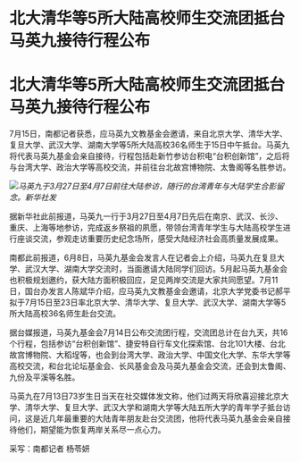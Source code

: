 # 北大清华等5所大陆高校师生交流团抵台 马英九接待行程公布

# 北大清华等5所大陆高校师生交流团抵台 马英九接待行程公布

7月15日，南都记者获悉，应马英九文教基金会邀请，来自北京大学、清华大学、复旦大学、武汉大学、湖南大学等5所大陆高校36名师生于15日中午抵台。马英九将代表马英九基金会亲自接待，行程包括赴新竹参访台积电“台积创新馆”，之后将与台湾大学、政治大学等高校交流，并前往台北故宫博物院、太鲁阁等名胜参访。

![](https://inews.gtimg.com/om_bt/Oz2Ey_8LMH5VhSlsI9RrSqPnuzp5ZwqsaCoR2XRsG6tAsAA/1000)_马英九于3月27日至4月7日前往大陆参访，随行的台湾青年与大陆学生合影留念。新华社发_

据新华社此前报道，马英九一行于3月27日至4月7日先后在南京、武汉、长沙、重庆、上海等地参访，完成返乡祭祖的夙愿，带领台湾青年学生与大陆高校学生进行座谈交流，参观走访重要历史纪念场所，感受大陆经济社会高质量发展成果。

南都此前报道，6月8日，马英九基金会发言人在记者会上介绍，马英九在复旦大学、武汉大学、湖南大学交流时，当面邀请大陆同学们回访。5月起马英九基金会也积极规划邀约，获大陆方面积极回应，足见两岸交流是大家共同愿望。7月11日，国台办发言人陈斌华介绍，应马英九文教基金会邀请，北京大学党委书记郝平拟于7月15日至23日率北京大学、清华大学、复旦大学、武汉大学、湖南大学等5所大陆高校36名师生赴台交流。

据台媒报道，马英九基金会7月14日公布交流团行程，交流团总计在台九天，共16个行程，包括参访“台积创新馆”、捷安特自行车文化探索馆、台北101大楼、台北故宫博物院、大稻埕等，也会到台湾大学、政治大学、中国文化大学、东华大学等高校交流，和台北论坛基金会、长风基金会及马英九基金会交流，还会到太鲁阁、九份及平溪等名胜。

马英九在7月13日73岁生日当天在社交媒体发文称，他们过两天将欣喜迎接北京大学、清华大学、复旦大学、武汉大学和湖南大学等大陆五所大学的青年学子抵台访问，这是近几年最重要的大陆青年朋友赴台交流团，他将代表马英九基金会亲自接待他们，期望能为恢复两岸关系尽一点心力。

采写：南都记者 杨苓妍


